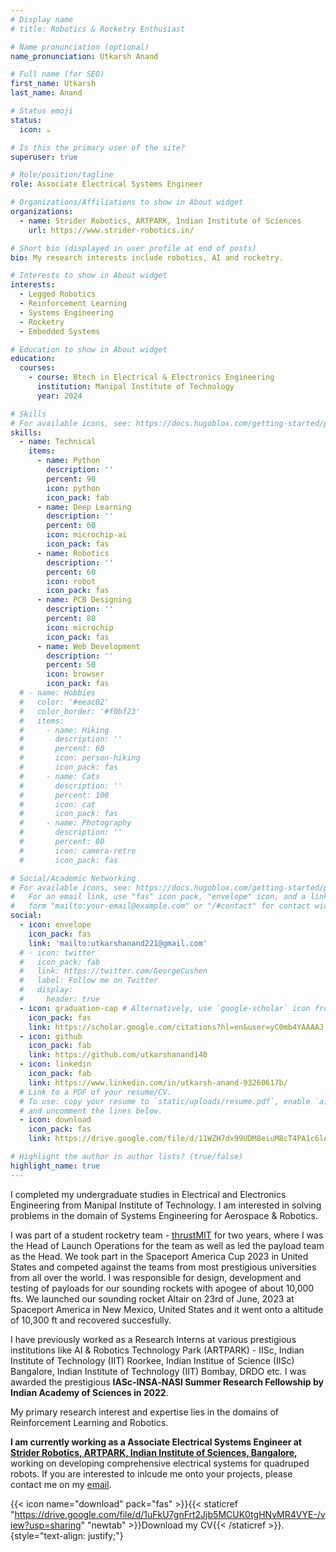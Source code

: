 ```yaml
---
# Display name
# title: Robotics & Rocketry Enthusiast

# Name pronunciation (optional)
name_pronunciation: Utkarsh Anand

# Full name (for SEO)
first_name: Utkarsh
last_name: Anand

# Status emoji
status:
  icon: ☕️

# Is this the primary user of the site?
superuser: true

# Role/position/tagline
role: Associate Electrical Systems Engineer

# Organizations/Affiliations to show in About widget
organizations:
  - name: Strider Robotics, ARTPARK, Indian Institute of Sciences
    url: https://www.strider-robotics.in/

# Short bio (displayed in user profile at end of posts)
bio: My research interests include robotics, AI and rocketry.

# Interests to show in About widget
interests:
  - Legged Robotics
  - Reinforcement Learning
  - Systems Engineering
  - Rocketry
  - Embedded Systems

# Education to show in About widget
education:
  courses:
    - course: Btech in Electrical & Electronics Engineering
      institution: Manipal Institute of Technology
      year: 2024

# Skills
# For available icons, see: https://docs.hugoblox.com/getting-started/page-builder/#icons
skills:
  - name: Technical
    items:
      - name: Python
        description: ''
        percent: 90
        icon: python
        icon_pack: fab
      - name: Deep Learning
        description: ''
        percent: 60
        icon: microchip-ai
        icon_pack: fas
      - name: Robotics
        description: ''
        percent: 60
        icon: robot
        icon_pack: fas
      - name: PCB Designing
        description: ''
        percent: 80
        icon: microchip
        icon_pack: fas
      - name: Web Development
        description: ''
        percent: 50
        icon: browser
        icon_pack: fas
  # - name: Hobbies
  #   color: '#eeac02'
  #   color_border: '#f0bf23'
  #   items:
  #     - name: Hiking
  #       description: ''
  #       percent: 60
  #       icon: person-hiking
  #       icon_pack: fas
  #     - name: Cats
  #       description: ''
  #       percent: 100
  #       icon: cat
  #       icon_pack: fas
  #     - name: Photography
  #       description: ''
  #       percent: 80
  #       icon: camera-retro
  #       icon_pack: fas

# Social/Academic Networking
# For available icons, see: https://docs.hugoblox.com/getting-started/page-builder/#icons
#   For an email link, use "fas" icon pack, "envelope" icon, and a link in the
#   form "mailto:your-email@example.com" or "/#contact" for contact widget.
social:
  - icon: envelope
    icon_pack: fas
    link: 'mailto:utkarshanand221@gmail.com'
  # - icon: twitter
  #   icon_pack: fab
  #   link: https://twitter.com/GeorgeCushen
  #   label: Follow me on Twitter
  #   display:
  #     header: true
  - icon: graduation-cap # Alternatively, use `google-scholar` icon from `ai` icon pack
    icon_pack: fas
    link: https://scholar.google.com/citations?hl=en&user=yC0mb4YAAAAJ
  - icon: github
    icon_pack: fab
    link: https://github.com/utkarshanand140
  - icon: linkedin
    icon_pack: fab
    link: https://www.linkedin.com/in/utkarsh-anand-93260617b/
  # Link to a PDF of your resume/CV.
  # To use: copy your resume to `static/uploads/resume.pdf`, enable `ai` icons in `params.yaml`,
  # and uncomment the lines below.
  - icon: download
    icon_pack: fas
    link: https://drive.google.com/file/d/11WZH7dx99UDM8eiuM8cT4PA1c6lAQUeX/view?usp=sharing

# Highlight the author in author lists? (true/false)
highlight_name: true
---
```


I completed my undergraduate studies in Electrical and Electronics Engineering from Manipal Institute of Technology. I am interested in solving problems in the domain of Systems Engineering for Aerospace & Robotics.

I was part of a student rocketry team - [thrustMIT](https://www.thrustmit.in/) for two years, where I was the Head of Launch Operations for the team as well as led the payload team as the Head. We took part in the Spaceport America Cup 2023 in United States and competed against the teams from most prestigious universities from all over the world. I was responsible for design, development and testing of payloads for our sounding rockets with apogee of about 10,000 fts. We launched our sounding rocket Altair on 23rd of June, 2023 at Spaceport America in New Mexico, United States and it went onto a altitude of 10,300 ft and recovered succesfully.

I have previously worked as a Research Interns at various prestigious institutions like AI & Robotics Technology Park (ARTPARK) - IISc, Indian Institute of Technology (IIT) Roorkee, Indian Institue of Science (IISc) Bangalore, Indian Institute of Technology (IIT) Bombay, DRDO etc. I was awarded the prestigious **IASc‐INSA‐NASI Summer Research Fellowship by Indian Academy of Sciences in 2022**.

My primary research interest and expertise lies in the domains of Reinforcement Learning and Robotics.

**I am currently working as a Associate Electrical Systems Engineer at [Strider Robotics, ARTPARK, Indian Institute of Sciences, Bangalore](https://www.strider-robotics.in/),**  working on developing comprehensive electrical systems for quadruped robots. If you are interested to inlcude me onto your projects, please contact me on my [email](mailto:utkarshanand221@gmail.com).

{{< icon name="download" pack="fas" >}}{{< staticref "https://drive.google.com/file/d/1uFkU7gnFrt2Jjb5MCUK0tgHNvMR4VYE-/view?usp=sharing" "newtab" >}}Download my CV{{< /staticref >}}.
{style="text-align: justify;"}
